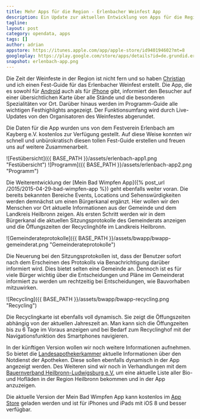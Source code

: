 ```yaml
---
title: Mehr Apps für die Region - Erlenbacher Weinfest App
description: Ein Update zur aktuellen Entwicklung von Apps für die Region Heilbronn. 
tagline:
layout: post
category: opendata, apps
tags: []
author: adrian
appstore: https://itunes.apple.com/app/apple-store/id940194602?mt=8
googleplay: https://play.google.com/store/apps/details?id=de.grundid.erlenbachweinfest
snapshot: erlenbach-app.png
---
```


Die Zeit der Weinfeste in der Region ist nicht fern und so haben [Christian](http://appproject.de) und ich einen 
Fest-Guide für das Erlenbacher Weinfest erstellt. 
Die App, die es sowohl für [Android](https://play.google.com/store/apps/details?id=de.grundid.erlenbachweinfest) 
auch als für [iPhone](https://itunes.apple.com/app/apple-store/id940194602?mt=8)
gibt, informiert den Besucher auf einer übersichtlichen Karte über alle Stände 
und die besonderen Spezialitäten vor Ort. Darüber hinaus werden im Programm-Guide 
alle wichtigen Festhighlights angezeigt. Der Funktionsumfang wird durch Live-Updates 
von den Organisatoren des Weinfestes abgerundet.

Die Daten für die App wurden uns von dem Festverein Erlenbach am Kayberg e.V. kostenlos zur Verfügung gestellt.
Auf diese Weise konnten wir schnell und unbürokratisch diesen 
tollen Fest-Guide erstellen und freuen uns auf weitere Zusammenarbeit.

![Festübersicht]({{ BASE_PATH }}/assets/erlenbach-app1.png "Festübersicht")
![Programm]({{ BASE_PATH }}/assets/erlenbach-app2.png "Programm")

Die Weiterentwicklung der [Mein Bad Wimpfen App]({% post_url /2015/2015-04-29-bad-wimpfen-app %}) geht ebenfalls weiter
voran. Die bereits bekannten Bereiche Events, Locations und Sehenswürdigkeiten werden demnächst um 
einen Bürgerkanal ergänzt. Hier wollen wir den Menschen vor Ort aktuelle Informationen aus der Gemeinde und dem 
Landkreis Heilbronn zeigen. Als ersten Schritt werden wir in dem Bürgerkanal die aktuellen Sitzungsprotokolle des Gemeinderats
anzeigen und die Öffungszeiten der Recyclinghöfe im Landkreis Heilbronn. 

![Gemeinderateprotokolle]({{ BASE_PATH }}/assets/bwapp/bwapp-gemeinderat.png "Gemeinderateprotokolle")

Die Neuerung bei den Sitzungsprotokollen
ist, dass der Benutzer sofort nach dem Erscheinen des Protokolls via Benachrichtigung darüber informiert wird. Dies bietet
selten eine Gemeinde an.
Dennoch ist es für viele Bürger wichtig über die Entscheidungen und Pläne im Gemeinderat informiert zu werden um 
rechtzeitig bei Entscheidungen, wie Bauvorhaben mitzuwirken.

![Recycling]({{ BASE_PATH }}/assets/bwapp/bwapp-recycling.png "Recycling")

Die Recyclingkarte ist ebenfalls voll dynamisch. Sie zeigt die Öffungszeiten abhängig von der aktuellen Jahreszeit an.
Man kann sich die Öffungzeiten bis zu 6 Tage im Voraus anzeigen und bei Bedarf zum Recyclinghof mit der Navigationsfunktion des
Smartphones navigieren.

In der künftigen Version wollen wir noch weitere Informationen aufnehmen. So bietet die [Landesapothekerkammer](http://www.lak-bw.notdienst-portal.de/index.php?seite=90) aktuelle
Informationen über den Notdienst der Apotheken. Diese sollen ebenfalls dynamisch in der App angezeigt werden.
Des Weiteren sind wir noch in Verhandlungen mit dem [Bauernverband Heilbronn-Ludwigsburg e.V.](http://www.direktvermarkter-heilbronn-ludwigsburg.de/) um eine aktuelle
Liste aller Bio- und Hofläden in der Region Heilbronn bekommen und in der App anzuzeigen.

Die aktuelle Version der Mein Bad Wimpfen App kann kostenlos im [App Store](https://itunes.apple.com/app/apple-store/id989719442?pt=74937800&ct=ODL&mt=8) 
geladen werden und ist für iPhones und iPads mit iOS 8 und besser verfügbar.
